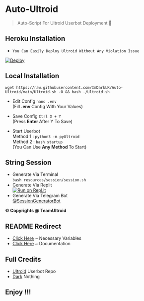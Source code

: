 # Auto-Ultroid
> Auto-Script For Ultroid Userbot Deployment 🖤

## Heroku Installation 

* ``` You Can Easily Deploy Ultroid Without Any Violation Issue ``` 

[![Deploy](https://www.herokucdn.com/deploy/button.svg)](https://deploy.ultroid.tech)

## Local Installation 

```
wget https://raw.githubusercontent.com/ImDarkLK/Auto-Ultroid/main/Ultroid.sh -O && bash ./Ultroid.sh
``` 

* Edit Config ``` nano .env ``` <br>
(Fill <b> .env </b> Config With Your Values)

* Save Config ``` Ctrl X + Y ``` <br>
(Press <b> Enter </b> After Y To Save)

* Start Userbot <br>
Method 1 : ``` python3 -m pyUltroid ``` <br>
Method 2 : ``` bash startup ``` <br>
(You Can Use <b> Any Method </b> To Start)

## String Session 

* Generate Via Terminal <br> ``` bash resources/session/session.sh ``` 
* Generate Via Replit <br> [![Run on Repl.it](https://replit.com/badge/github/TeamUltroid/Ultroid)](https://replit.com/@TeamUltroid/UltroidStringSession)
* Generate Via Telegram Bot <br> [@SessionGeneratorBot](https://t.me/SessionGeneratorBot)

<b> © Copyrights @ TeamUltroid </b>

## README Redirect

* [Click Here](https://github.com/TeamUltroid/Ultroid/blob/main/README.md#Necessary-Variables) ~ Necessary Variables <br>
* [Click Here](https://github.com/TeamUltroid/Ultroid/blob/main/README.md#documentation) ~ Documentation <br>

## Full Credits

* [Ultroid](https://github.com/TeamUltroid/Ultroid) Userbot Repo
* [Dark](https://github.com/ImDarkLK) Nothing

## Enjoy !!!
